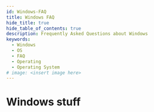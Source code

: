 ```yaml
---
id: Windows-FAQ
title: Windows FAQ
hide_title: true
hide_table_of_contents: true
description: Frequently Asked Questions about Windows
keywords:
  - Windows
  - OS
  - FAQ
  - Operating
  - Operating System
# image: <insert image here>
---
```


# Windows stuff
